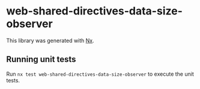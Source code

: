 # web-shared-directives-data-size-observer

This library was generated with [Nx](https://nx.dev).

## Running unit tests

Run `nx test web-shared-directives-data-size-observer` to execute the unit tests.
